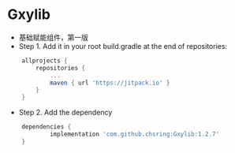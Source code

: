 # Gxylib
- 基础赋能组件，第一版
- Step 1. Add it in your root build.gradle at the end of repositories:
```groovy
    allprojects {
        repositories {
            ...
            maven { url 'https://jitpack.io' }
        }
    }
```

- Step 2. Add the dependency
```groovy
    dependencies {
            implementation 'com.github.chsring:Gxylib:1.2.7'
    }
```

